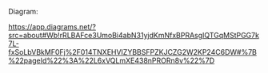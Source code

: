 Diagram:

https://app.diagrams.net/?src=about#Wb!rRLBAFce3UmoBi4abN31yjdKmNfxBPRAsgIQTGqMStPGG7k7L-fxSoLbVBkMF0Fj%2F014TNXEHVIZYBBSFPZKJCZG2W2KP24C6DW#%7B%22pageId%22%3A%22L6xVQLmXE438nPRORn8v%22%7D
